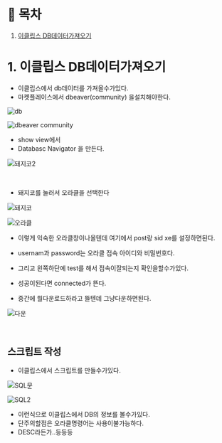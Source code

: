 # :bookmark: 목차

1. [이클립스 DB데이터가져오기](#1-이클립스-DB데이터가져오기)<br/>




# 1.  이클립스 DB데이터가져오기

- 이클립스에서 db데이터를 가져올수가있다.
- 마켓플레이스에서 dbeaver(community) 을설치해야한다.

![db](https://user-images.githubusercontent.com/126074577/240451861-c1cfe479-533a-4ac8-99a8-bae31a824160.png)

![dbeaver community](https://user-images.githubusercontent.com/126074577/240451876-65ea1248-8f10-4714-97f8-6cd6c790a832.png)

- show view에서 
- Databasc Navigator 을 만든다.

![돼지코2](https://user-images.githubusercontent.com/126074577/240455252-cb1c3b3a-3825-4b12-947b-8f7b88dd4ffb.png)


<br/>



- 돼지코를 눌러서 오라클을 선택한다

![돼지코](https://user-images.githubusercontent.com/126074577/240453390-9407fd1d-cb6e-4af6-9cda-4c1518a717bb.png)

![오라클](https://user-images.githubusercontent.com/126074577/240453724-b4e1f273-45f7-4ef5-94b3-862accec02bb.png)

- 이렇게 익숙한 오라클창이나올텐데 여기에서 post랑 sid xe를 설정하면된다.
- usernam과 password는 오라클 접속 아이디와 비밀번호다.
- 그리고 왼쪽하단에 test를 해서 접속이잘되는지 확인을할수가있다.

- 성공이된다면 connected가 뜬다.
- 중간에 뭘다운로드하라고 뜰텐데 그냥다운하면된다.

![다운](https://user-images.githubusercontent.com/126074577/240453636-df9487d6-1aff-4ea1-a0fb-60d108e76789.png)





<br/>



## 스크립트 작성

- 이클립스에서 스크립트를 만들수가있다.

![SQL문](https://user-images.githubusercontent.com/126074577/240455135-6c6cd775-c9dc-42e2-bcaa-c39329c7c2d2.png)

![SQL2](https://user-images.githubusercontent.com/126074577/240455252-cb1c3b3a-3825-4b12-947b-8f7b88dd4ffb.png)

- 이런식으로 이클립스에서 DB의 정보를 볼수가있다.
- 단주의할점은 오라클명령어는 사용이불가능하다.
- DESC라든가..등등등

<BR/>

